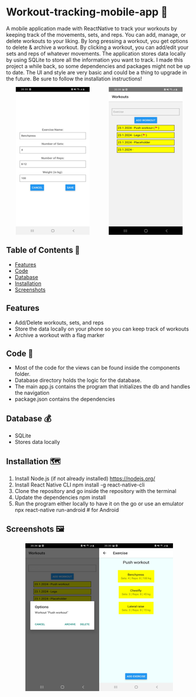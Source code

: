 # Workout-tracking-mobile-app 🍋
A mobile application made with ReactNative to track your workouts by keeping track of the movements, sets, and reps. You can add, manage, or delete workouts to your liking. By long pressing a workout, you get options to delete & archive a workout. By clicking a workout, you can add/edit your sets and reps of whatever movements. The application stores data locally by using SQLite to store all the information you want to track. I made this project a while back, so some dependencies and packages might not be up to date. The UI and style are very basic and could be a thing to upgrade in the future. Be sure to follow the installation instructions!


<div style="display:flex; justify-content:space-around;">
    <img src="./Readme_assets/adding_exercises.jpg" alt="Adding an exercise to the list" width="200" height="400"/>
    <img src="./Readme_assets/homepage_flagged.jpg" alt="Homepage of the app" width="200" height="400"/>
</div>

## Table of Contents 📖
- [Features](#features) 
- [Code](#code-)
- [Database](#database-)
- [Installation](#installation-%EF%B8%8F)
- [Screenshots](#screenshots-%EF%B8%8F)

## Features 
- Add/Delete workouts, sets, and reps
- Store the data locally on your phone so you can keep track of workouts
- Archive a workout with a flag marker

## Code 🥇
- Most of the code for the views can be found inside the components folder.
- Database directory holds the logic for the database.
- The main app.js contains the program that initializes the db and handles the navigation
- package.json contains the dependencies

## Database 💰
- SQLite
- Stores data locally

## Installation 🗺️
1. Install Node.js (if not already installed) https://nodejs.org/
2. Install React Native CLI npm install -g react-native-cli
3. Clone the repository and go inside the repository with the terminal
4. Update the dependencies npm install
5. Run the program either locally to have it on the go or use an emulator npx react-native run-android # for Android

## Screenshots 🖼️


<div style="display:flex; justify-content: center;">
    <img src="./Readme_assets/options.jpg" alt="Options for archive & delete" width="200" height="400"/>
    <img src="./Readme_assets/added_exercises.jpg" alt="Sets and reps" width="200" height="400"/>
</div>
